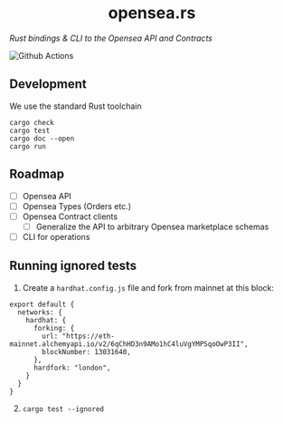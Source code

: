 # <h1 align="center"> opensea.rs </h1>

*Rust bindings & CLI to the Opensea API and Contracts*

![Github Actions](https://github.com/gakonst/opensea-rs/workflows/Tests/badge.svg)

## Development

We use the standard Rust toolchain

```
cargo check
cargo test
cargo doc --open
cargo run
```

## Roadmap

* [ ] Opensea API
* [ ] Opensea Types (Orders etc.)
* [ ] Opensea Contract clients
    * [ ] Generalize the API to arbitrary Opensea marketplace schemas
* [ ] CLI for operations

## Running ignored tests

1. Create a `hardhat.config.js` file and fork from mainnet at this block:

```
export default {
  networks: {
    hardhat: {
      forking: {
        url: "https://eth-mainnet.alchemyapi.io/v2/6qChHD3n9AMo1hC4luVgYMPSqoOwP3II",
        blockNumber: 13031640,
      },
      hardfork: "london",
    }
  }
}
```

2. `cargo test --ignored`
